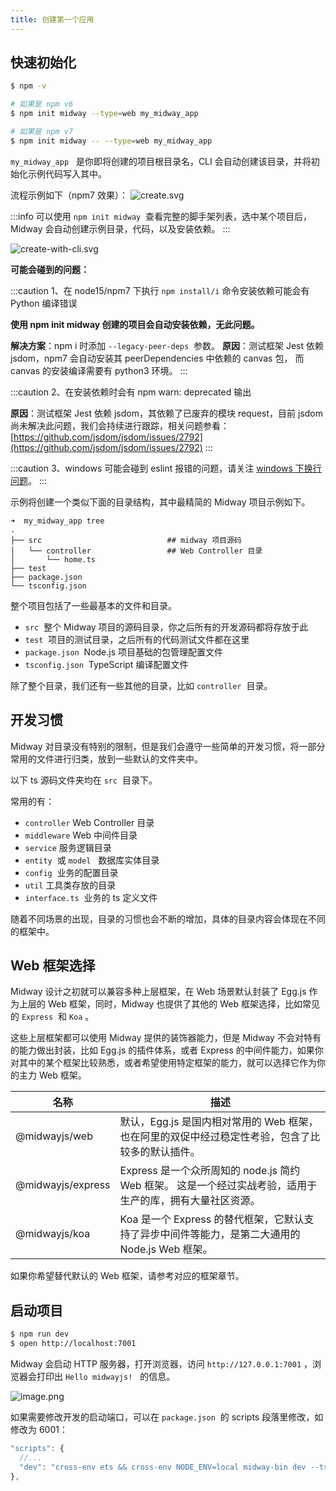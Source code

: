 ```yaml
---
title: 创建第一个应用
---
```


## 快速初始化

```bash
$ npm -v

# 如果是 npm v6
$ npm init midway --type=web my_midway_app

# 如果是 npm v7
$ npm init midway -- --type=web my_midway_app
```

`my_midway_app`   是你即将创建的项目根目录名，CLI 会自动创建该目录，并将初始化示例代码写入其中。

流程示例如下（npm7 效果）：
![create.svg](https://cdn.nlark.com/yuque/0/2021/svg/501408/1617863129019-55f49eaa-4507-4bd5-9481-1e59d6295103.svg#height=776&id=iYjWX&margin=%5Bobject%20Object%5D&name=create.svg&originHeight=776&originWidth=1390&originalType=binary&ratio=1&size=119483&status=done&style=none&width=1390)

:::info
可以使用 `npm init midway`  查看完整的脚手架列表，选中某个项目后，Midway 会自动创建示例目录，代码，以及安装依赖。
:::

![create-with-cli.svg](https://cdn.nlark.com/yuque/0/2021/svg/501408/1619947815582-6283808a-b092-439b-b47f-f8a98852d2ed.svg#clientId=ub91e37c7-a0d3-4&from=ui&id=uc666f20c&margin=%5Bobject%20Object%5D&name=create-with-cli.svg&originHeight=928&originWidth=1770&originalType=binary&ratio=1&size=122976&status=done&style=none&taskId=uc9e17831-bc48-4ee0-a3ca-11de139c454)

**可能会碰到的问题：**

:::caution
1、在 node15/npm7 下执行 `npm install/i` 命令安装依赖可能会有 Python 编译错误

**使用 npm init midway 创建的项目会自动安装依赖，无此问题。**

**解决方案**：npm i 时添加 `--legacy-peer-deps`  参数。
**原因**：测试框架 Jest 依赖 jsdom，npm7 会自动安装其 peerDependencies 中依赖的 canvas 包， 而 canvas 的安装编译需要有 python3 环境。
:::

:::caution
2、在安装依赖时会有 npm warn: deprecated 输出

**原因**：测试框架 Jest 依赖 jsdom，其依赖了已废弃的模块 request，目前 jsdom 尚未解决此问题，我们会持续进行跟踪，相关问题参看：[https://github.com/jsdom/jsdom/issues/2792](https://github.com/jsdom/jsdom/issues/2792)
:::

:::caution
3、windows 可能会碰到 eslint 报错的问题，请关注 [windows 下换行问题](git_problem#XCAgm)。
:::

示例将创建一个类似下面的目录结构，其中最精简的 Midway 项目示例如下。

```
➜  my_midway_app tree
.
├── src                            ## midway 项目源码
│   └── controller                 ## Web Controller 目录
│       └── home.ts
├── test
├── package.json
└── tsconfig.json
```

整个项目包括了一些最基本的文件和目录。

- `src`  整个 Midway 项目的源码目录，你之后所有的开发源码都将存放于此
- `test`  项目的测试目录，之后所有的代码测试文件都在这里
- `package.json`  Node.js 项目基础的包管理配置文件
- `tsconfig.json`  TypeScript 编译配置文件

除了整个目录，我们还有一些其他的目录，比如 `controller`  目录。

## 开发习惯

Midway 对目录没有特别的限制，但是我们会遵守一些简单的开发习惯，将一部分常用的文件进行归类，放到一些默认的文件夹中。

以下 ts 源码文件夹均在 `src`  目录下。

常用的有：

- `controller` Web Controller 目录
- `middleware` Web 中间件目录
- `service` 服务逻辑目录
- `entity`  或 `model`   数据库实体目录
- `config`  业务的配置目录
- `util` 工具类存放的目录
- `interface.ts`  业务的 ts 定义文件

随着不同场景的出现，目录的习惯也会不断的增加，具体的目录内容会体现在不同的框架中。

## Web 框架选择

Midway 设计之初就可以兼容多种上层框架，在 Web 场景默认封装了 Egg.js 作为上层的 Web 框架，同时，Midway 也提供了其他的 Web 框架选择，比如常见的 `Express`  和 `Koa` 。

这些上层框架都可以使用 Midway 提供的装饰器能力，但是 Midway 不会对特有的能力做出封装，比如 Egg.js 的插件体系，或者 Express 的中间件能力，如果你对其中的某个框架比较熟悉，或者希望使用特定框架的能力，就可以选择它作为你的主力 Web 框架。

| 名称              | 描述                                                                                                      |
| ----------------- | --------------------------------------------------------------------------------------------------------- |
| @midwayjs/web     | 默认，Egg.js 是国内相对常用的 Web 框架，也在阿里的双促中经过稳定性考验，包含了比较多的默认插件。          |
| @midwayjs/express | Express 是一个众所周知的 node.js 简约 Web 框架。 这是一个经过实战考验，适用于生产的库，拥有大量社区资源。 |
| @midwayjs/koa     | Koa 是一个 Express 的替代框架，它默认支持了异步中间件等能力，是第二大通用的 Node.js Web 框架。            |

如果你希望替代默认的 Web 框架，请参考对应的框架章节。

## 启动项目

```bash
$ npm run dev
$ open http://localhost:7001
```

Midway 会启动 HTTP 服务器，打开浏览器，访问 `http://127.0.0.1:7001` ，浏览器会打印出 `Hello midwayjs!`   的信息。

![image.png](https://cdn.nlark.com/yuque/0/2020/png/501408/1600531997433-eee21874-3f72-4ebf-bcfa-baa6c97ce4bf.png#height=384&id=JfkIS&margin=%5Bobject%20Object%5D&name=image.png&originHeight=768&originWidth=1268&originalType=binary&ratio=1&size=85918&status=done&style=none&width=634)

如果需要修改开发的启动端口，可以在 `package.json`  的 scripts 段落里修改，如修改为 6001：

```typescript
"scripts": {
  //...
  "dev": "cross-env ets && cross-env NODE_ENV=local midway-bin dev --ts --port=6001",
},
```
